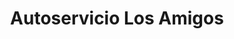 ---
title: "Autoservicio Los Amigos"
url: /rincon-de-los-sauces/autoservicio-los-amigos/
shop: Lebensmittel
---